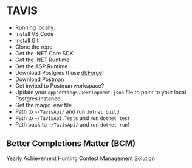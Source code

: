 # TAVIS

- Running locally:
- Install VS Code
- Install Git
- Clone the repo
- Get the .NET Core SDK
- Get the .NET Runtime
- Get the ASP Runtime
- Download Postgres (I use [dbForge](https://www.devart.com/dbforge/postgresql/))
- Download Postman
- Get invited to Postman workspace?
- Update your `appsettings.Development.json` file to point to your local Postgres instance
- Get the magic .env file
- Path to `~/TavisApi/` and run `dotnet build`
- Path to `~/TavisApi.Tests` and run `dotnet test`
- Path back to `~/TavisApi/` and run `dotnet run`!

## Better Completions Matter (BCM)

Yearly Achievement Hunting Contest Management Solution
